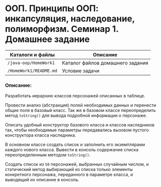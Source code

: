 # ООП. Принципы ООП: инкапсуляция, наследование, полиморфизм. Семинар 1. Домашнее задание

Каталоги и файлы        | Описание
------------------------|---------------------------------
`/java-oop/HomeWork1`   | Каталог файлов домашнего задания
`/HomeWork1/README.md` | Условие задачи

### Описание:

Разработать иерархию классов персонажей описанных в таблице.

Провести анализ (абстракция) полей необходимых данных и перенести общие поля в базовый класс. Так же в базовом классе переопределить метод `toString()` для вывода подробной информации о персонаже.

Описать удобный конструктор базового класса и классов наследников так, чтобы необходимые параметры передавались вызовом пустого конструктора класса наследника.

В основном классе создать список и заполнить его экземплярами каждого нового класса. Вывести в консоль содержание списка переопределенным методом `toString()`.

Создать список из `50` персонажей, выбранных случайным числом, и статический метод выбирающий из списка только элементы конкретного персонажа, переданного в параметре класса, и выводящий их описание в консоль.

